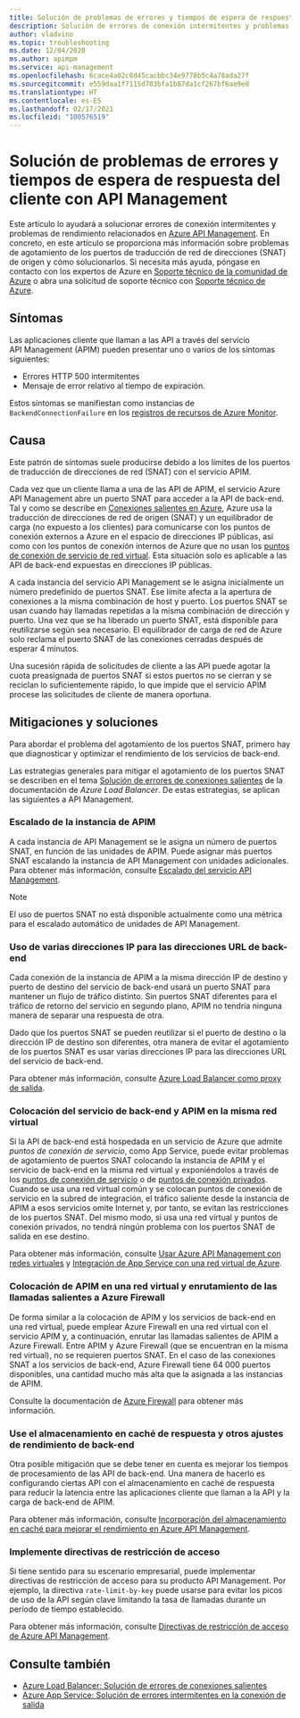 ```yaml
---
title: Solución de problemas de errores y tiempos de espera de respuesta del cliente con API Management
description: Solución de errores de conexión intermitentes y problemas de latencia relacionados en API Management
author: vladvino
ms.topic: troubleshooting
ms.date: 12/04/2020
ms.author: apimpm
ms.service: api-management
ms.openlocfilehash: 6cace4a02c8d45cacbbc34e9778b5c4a78ada27f
ms.sourcegitcommit: e559daa1f7115d703bfa1b87da1cf267bf6ae9e8
ms.translationtype: HT
ms.contentlocale: es-ES
ms.lasthandoff: 02/17/2021
ms.locfileid: "100576519"
---
```

# <a name="troubleshooting-client-response-timeouts-and-errors-with-api-management"></a>Solución de problemas de errores y tiempos de espera de respuesta del cliente con API Management

Este artículo lo ayudará a solucionar errores de conexión intermitentes y problemas de rendimiento relacionados en [Azure API Management](./api-management-key-concepts.md). En concreto, en este artículo se proporciona más información sobre problemas de agotamiento de los puertos de traducción de red de direcciones (SNAT) de origen y cómo solucionarlos. Si necesita más ayuda, póngase en contacto con los expertos de Azure en [Soporte técnico de la comunidad de Azure](https://azure.microsoft.com/support/community/) o abra una solicitud de soporte técnico con [Soporte técnico de Azure](https://azure.microsoft.com/support/options/).

## <a name="symptoms"></a>Síntomas

Las aplicaciones cliente que llaman a las API a través del servicio API Management (APIM) pueden presentar uno o varios de los síntomas siguientes:

* Errores HTTP 500 intermitentes
* Mensaje de error relativo al tiempo de expiración.

Estos síntomas se manifiestan como instancias de `BackendConnectionFailure` en los [registros de recursos de Azure Monitor](../azure-monitor/essentials/resource-logs.md).

## <a name="cause"></a>Causa

Este patrón de síntomas suele producirse debido a los límites de los puertos de traducción de direcciones de red (SNAT) con el servicio APIM.

Cada vez que un cliente llama a una de las API de APIM, el servicio Azure API Management abre un puerto SNAT para acceder a la API de back-end. Tal y como se describe en [Conexiones salientes en Azure](../load-balancer/load-balancer-outbound-connections.md), Azure usa la traducción de direcciones de red de origen (SNAT) y un equilibrador de carga (no expuesto a los clientes) para comunicarse con los puntos de conexión externos a Azure en el espacio de direcciones IP públicas, así como con los puntos de conexión internos de Azure que no usan los [puntos de conexión de servicio de red virtual](../virtual-network/virtual-network-service-endpoints-overview.md). Esta situación solo es aplicable a las API de back-end expuestas en direcciones IP públicas.

A cada instancia del servicio API Management se le asigna inicialmente un número predefinido de puertos SNAT. Ese límite afecta a la apertura de conexiones a la misma combinación de host y puerto. Los puertos SNAT se usan cuando hay llamadas repetidas a la misma combinación de dirección y puerto. Una vez que se ha liberado un puerto SNAT, está disponible para reutilizarse según sea necesario. El equilibrador de carga de red de Azure solo reclama el puerto SNAT de las conexiones cerradas después de esperar 4 minutos.

Una sucesión rápida de solicitudes de cliente a las API puede agotar la cuota preasignada de puertos SNAT si estos puertos no se cierran y se reciclan lo suficientemente rápido, lo que impide que el servicio APIM procese las solicitudes de cliente de manera oportuna.

## <a name="mitigations-and-solutions"></a>Mitigaciones y soluciones

Para abordar el problema del agotamiento de los puertos SNAT, primero hay que diagnosticar y optimizar el rendimiento de los servicios de back-end.

Las estrategias generales para mitigar el agotamiento de los puertos SNAT se describen en el tema [Solución de errores de conexiones salientes](../load-balancer/troubleshoot-outbound-connection.md) de la documentación de *Azure Load Balancer*. De estas estrategias, se aplican las siguientes a API Management.

### <a name="scale-your-apim-instance"></a>Escalado de la instancia de APIM

A cada instancia de API Management se le asigna un número de puertos SNAT, en función de las unidades de APIM. Puede asignar más puertos SNAT escalando la instancia de API Management con unidades adicionales. Para obtener más información, consulte [Escalado del servicio API Management](upgrade-and-scale.md#scale-your-api-management-service).

> [!NOTE]
> El uso de puertos SNAT no está disponible actualmente como una métrica para el escalado automático de unidades de API Management.

### <a name="use-multiple-ips-for-your-backend-urls"></a>Uso de varias direcciones IP para las direcciones URL de back-end

Cada conexión de la instancia de APIM a la misma dirección IP de destino y puerto de destino del servicio de back-end usará un puerto SNAT para mantener un flujo de tráfico distinto. Sin puertos SNAT diferentes para el tráfico de retorno del servicio en segundo plano, APIM no tendría ninguna manera de separar una respuesta de otra.

Dado que los puertos SNAT se pueden reutilizar si el puerto de destino o la dirección IP de destino son diferentes, otra manera de evitar el agotamiento de los puertos SNAT es usar varias direcciones IP para las direcciones URL del servicio de back-end.

Para obtener más información, consulte [Azure Load Balancer como proxy de salida](../load-balancer/load-balancer-outbound-connections.md).

### <a name="place-your-apim-and-backend-service-in-the-same-vnet"></a>Colocación del servicio de back-end y APIM en la misma red virtual

Si la API de back-end está hospedada en un servicio de Azure que admite *puntos de conexión de servicio*, como App Service, puede evitar problemas de agotamiento de puertos SNAT colocando la instancia de APIM y el servicio de back-end en la misma red virtual y exponiéndolos a través de los [puntos de conexión de servicio](../virtual-network/virtual-network-service-endpoints-overview.md) o de [puntos de conexión privados](../private-link/private-endpoint-overview.md). Cuando se usa una red virtual común y se colocan puntos de conexión de servicio en la subred de integración, el tráfico saliente desde la instancia de APIM a esos servicios omite Internet y, por tanto, se evitan las restricciones de los puertos SNAT. Del mismo modo, si usa una red virtual y puntos de conexión privados, no tendrá ningún problema con los puertos SNAT de salida en ese destino.

Para obtener más información, consulte [Usar Azure API Management con redes virtuales](api-management-using-with-vnet.md) y [Integración de App Service con una red virtual de Azure](../app-service/web-sites-integrate-with-vnet.md).

### <a name="place-your-apim-in-a-virtual-network-and-route-outbound-calls-to-azure-firewall"></a>Colocación de APIM en una red virtual y enrutamiento de las llamadas salientes a Azure Firewall

De forma similar a la colocación de APIM y los servicios de back-end en una red virtual, puede emplear Azure Firewall en una red virtual con el servicio APIM y, a continuación, enrutar las llamadas salientes de APIM a Azure Firewall. Entre APIM y Azure Firewall (que se encuentran en la misma red virtual), no se requieren puertos SNAT. En el caso de las conexiones SNAT a los servicios de back-end, Azure Firewall tiene 64 000 puertos disponibles, una cantidad mucho más alta que la asignada a las instancias de APIM.

Consulte la documentación de [Azure Firewall](../firewall/overview.md) para obtener más información.

### <a name="consider-response-caching-and-other-backend-performance-tuning"></a>Use el almacenamiento en caché de respuesta y otros ajustes de rendimiento de back-end

Otra posible mitigación que se debe tener en cuenta es mejorar los tiempos de procesamiento de las API de back-end. Una manera de hacerlo es configurando ciertas API con el almacenamiento en caché de respuesta para reducir la latencia entre las aplicaciones cliente que llaman a la API y la carga de back-end de APIM.

Para obtener más información, consulte [Incorporación del almacenamiento en caché para mejorar el rendimiento en Azure API Management](api-management-howto-cache.md).

### <a name="consider-implementing-access-restriction-policies"></a>Implemente directivas de restricción de acceso

Si tiene sentido para su escenario empresarial, puede implementar directivas de restricción de acceso para su producto API Management. Por ejemplo, la directiva `rate-limit-by-key` puede usarse para evitar los picos de uso de la API según clave limitando la tasa de llamadas durante un período de tiempo establecido.

Para obtener más información, consulte [Directivas de restricción de acceso de Azure API Management](api-management-access-restriction-policies.md).

## <a name="see-also"></a>Consulte también

* [Azure Load Balancer: Solución de errores de conexiones salientes](../load-balancer/troubleshoot-outbound-connection.md)
* [Azure App Service: Solución de errores intermitentes en la conexión de salida](../app-service/troubleshoot-intermittent-outbound-connection-errors.md)
